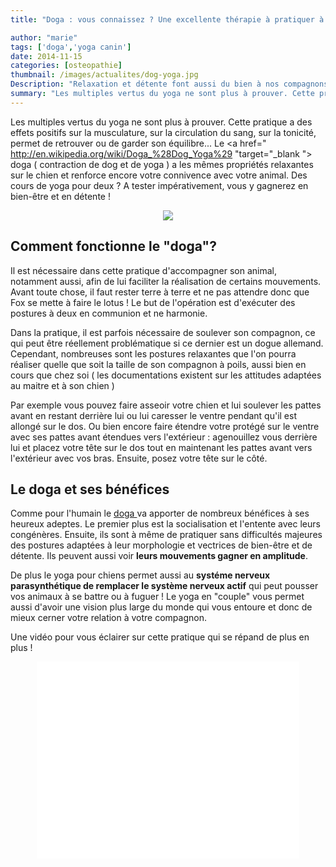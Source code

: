 ```yaml
---
title: "Doga : vous connaissez ? Une excellente thérapie à pratiquer à deux"

author: "marie"
tags: ['doga','yoga canin']
date: 2014-11-15
categories: [osteopathie]
thumbnail: /images/actualites/dog-yoga.jpg
Description: "Relaxation et détente font aussi du bien à nos compagnons : allons pratiquer avec eux le doga  pour renforcer les liens chien/ maitre.?"
summary: "Les multiples vertus du yoga ne sont plus à prouver. Cette pratique a des effets positifs sur la musculature, sur la circulation du sang, sur la tonicité, permet de retrouver ou de garder son équilibre... Le doga( contraction de dog et de yoga ) a les mêmes propriétés relaxantes sur le chien et renforce encore votre connivence avec votre animal. ? "
---
```


Les multiples vertus du yoga ne sont plus à prouver. Cette pratique a des effets positifs sur la musculature, sur la circulation du sang, sur la tonicité, permet de retrouver ou de garder son équilibre... Le <a href=" http://en.wikipedia.org/wiki/Doga_%28Dog_Yoga%29 "target="_blank "> doga </A> ( contraction de dog et de yoga ) a les mêmes propriétés relaxantes sur le chien et renforce encore votre connivence avec votre animal. Des cours de yoga pour deux ? A tester impérativement, vous y gagnerez en bien-être et en détente !

<p align="center"><img src= "/images/actualites/dog-yoga.jpg"></p>

## Comment fonctionne le "doga"? ##
Il est nécessaire dans cette pratique d'accompagner son animal, notamment aussi, afin de lui faciliter la réalisation de certains mouvements.
Avant toute chose, il faut rester terre à terre et ne pas attendre donc que Fox se mette à faire le lotus ! Le but de l'opération est d'exécuter des postures à deux en communion et ne harmonie.

Dans la pratique, il est parfois nécessaire de soulever son compagnon, ce qui peut être réellement problématique si ce dernier est un dogue allemand. Cependant, nombreuses sont les postures relaxantes que l'on pourra réaliser quelle que soit la taille de son compagnon à poils, aussi bien en cours que chez soi ( les documentations existent sur les attitudes adaptées au maitre et à son chien )

Par exemple vous pouvez faire asseoir votre chien et lui soulever les pattes avant en restant derrière lui ou lui caresser le ventre pendant qu'il est allongé sur le dos. Ou bien encore  faire étendre votre protégé sur le ventre avec ses pattes avant étendues vers l'extérieur : agenouillez vous derrière lui  et placez votre tête sur le dos tout en maintenant les pattes avant vers l'extérieur avec vos bras. Ensuite, posez votre tête sur le côté.

## Le doga et ses bénéfices ##
Comme pour l'humain le <a href=" http://selection.readersdigest.ca/animaux/soins/yoga-pour-chiens/" target="_blank"> doga </a> va apporter de nombreux bénéfices à ses heureux adeptes. Le premier plus est la socialisation et l'entente avec leurs congénères.
Ensuite, ils  sont à même de pratiquer sans difficultés majeures des postures adaptées à leur morphologie et vectrices de bien-être et de détente. Ils peuvent aussi voir <b>leurs mouvements gagner en amplitude</b>.

 De plus le yoga pour chiens permet aussi au <b>systéme nerveux parasynthétique de remplacer le système nerveux actif</b> qui peut pousser vos animaux à se battre ou à fuguer ! Le yoga en "couple" vous permet aussi d'avoir une vision plus large du monde qui vous entoure et donc de mieux cerner votre relation à votre compagnon.


Une vidéo pour vous éclairer sur cette pratique qui se répand de plus en plus !

<p align="center"><iframe width="420" height="315" src="//www.youtube.com/embed/gvU4pQcmRYU" frameborder="0" allowfullscreen></iframe></p>